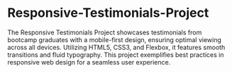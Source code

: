 # Responsive-Testimonials-Project
The Responsive Testimonials Project showcases testimonials from bootcamp graduates with a mobile-first design, ensuring optimal viewing across all devices. Utilizing HTML5, CSS3, and Flexbox, it features smooth transitions and fluid typography. This project exemplifies best practices in responsive web design for a seamless user experience.

